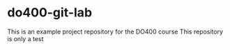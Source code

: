 # do400-git-lab

This is an example project repository for the DO400 course
This repository is only a test

